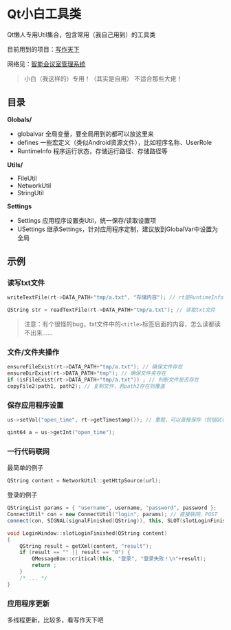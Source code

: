 # Qt小白工具类

Qt懒人专用Util集合，包含常用（我自己用到）的工具类

目前用到的项目：[写作天下](https://github.com/MRXY001/WriterFly)

网络见：[智能会议室管理系统](https://github.com/MRXY001/EasyMeeting)

> 小白（我这样的）专用！（其实是自用）
> 不适合那些大佬！



## 目录

**Globals/**

- globalvar    全局变量，要全局用到的都可以放这里来
- defines    一些宏定义（类似Android资源文件），比如程序名称、UserRole
- RuntimeInfo    程序运行状态，存储运行路径、存储路径等

**Utils/**

- FileUtil
- NetworkUtil
- StringUtil

**Settings**

- Settings    应用程序设置类Util，统一保存/读取设置项
- USettings    继承Settings，针对应用程序定制，建议放到GlobalVar中设置为全局



## 示例

### 读写txt文件

```C++
writeTextFile(rt->DATA_PATH+"tmp/a.txt", "存储内容"); // rt是RuntimeInfo的实例

QString str = readTextFile(rt->DATA_PATH+"tmp/a.txt"); // 读取txt文件
```

> 注意：有个很怪的bug，txt文件中的`<title>`标签后面的内容，怎么读都读不出来……



### 文件/文件夹操作

```C++
ensureFileExist(rt->DATA_PATH+"tmp/a.txt"); // 确保文件存在
ensureDirExist(rt->DATA_PATH+"tmp"); // 确保文件夹存在
if (isFileExist(rt->DATA_PATH+"tmp/a.txt")) ; // 判断文件是否存在
copyFile2(path1, path2); // 复制文件，若path2存在则覆盖
```



### 保存应用程序设置

```C++
us->setVal("open_time", rt->getTimestamp()); // 重载，可以直接保存（包括QColor）

qint64 a = us->getInt("open_time");
```



### 一行代码联网

最简单的例子

```C++
QString content = NetworkUtil::getHttpSource(url);
```



登录的例子

```C++
QStringList params = { "username", username, "password", password };
ConnectUtil* con = new ConnectUtil("login", params); // 直接联网，POST
connect(con, SIGNAL(signalFinished(QString)), this, SLOT(slotLoginFinished(QString))); // 信号槽

void LoginWindow::slotLoginFinished(QString content)
{
    QString result = getXml(content, "result");
    if (result == "" || result == "0") {
        QMessageBox::critical(this, "登录", "登录失败！\n"+result);
        return ;
    }
    /* ... */
}
```



### 应用程序更新

多线程更新，比较多，看写作天下吧